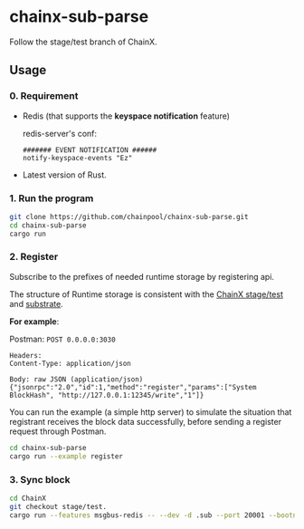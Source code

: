 # chainx-sub-parse

Follow the stage/test branch of ChainX.

## Usage

### 0. Requirement

- Redis (that supports the **keyspace notification** feature)

    redis-server's conf:

    ```
    ####### EVENT NOTIFICATION ######
    notify-keyspace-events "Ez"
    ```

- Latest version of Rust.

### 1. Run the program

```bash
git clone https://github.com/chainpool/chainx-sub-parse.git
cd chainx-sub-parse
cargo run
```

### 2. Register

Subscribe to the prefixes of needed runtime storage by registering api.

The structure of Runtime storage is consistent with the [ChainX stage/test](https://github.com/chainpool/ChainX/tree/stage/test) and [substrate](https://github.com/chainpool/substrate).

**For example**:

Postman: `POST 0.0.0.0:3030`

```
Headers:
Content-Type: application/json

Body: raw JSON (application/json)
{"jsonrpc":"2.0","id":1,"method":"register","params":["System BlockHash", "http://127.0.0.1:12345/write","1"]}
```

You can run the example (a simple http server) to simulate the situation 
that registrant receives the block data successfully, 
before sending a register request through Postman.

```bash
cd chainx-sub-parse
cargo run --example register
```

### 3. Sync block

```bash
cd ChainX
git checkout stage/test.
cargo run --features msgbus-redis -- --dev -d .sub --port 20001 --bootnodes=/ip4/127.0.0.1/tcp/20000/p2p/QmbQFPV5kfteEAFjWnaKpHh446AgPtaAY1cyyim3F5KV8i
```
